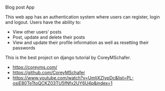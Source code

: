 Blog post App

This web app has an authentication system where users can register, login and logout.
Users have the ability to:
- View other users’ posts 
- Post, update and delete their posts
- View and update their profile information as well as resetting their passwords

This is the best project on django tutorial by CoreyMSchafer.
- https://coreyms.com/
- https://github.com/CoreyMSchafer
- https://www.youtube.com/watch?v=UmljXZIypDc&list=PL-osiE80TeTtoQCKZ03TU5fNfx2UY6U4p&index=1
